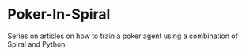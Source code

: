 # Poker-In-Spiral
Series on articles on how to train a poker agent using a combination of Spiral and Python.
